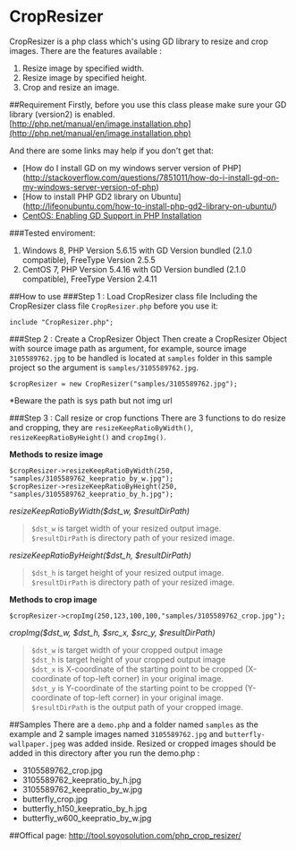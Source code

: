 # CropResizer
CropResizer is a php class which's using GD library to resize and crop images. There are the features available : 

1. Resize image by specified width. 
2. Resize image by specified height.
3. Crop and resize an image. 

##Requirement
Firstly, before you use this class please make sure your GD library (version2) is enabled.<br/>
[http://php.net/manual/en/image.installation.php](http://php.net/manual/en/image.installation.php)

And there are some links may help if you don't get that:
- [How do I install GD on my windows server version of PHP] (http://stackoverflow.com/questions/7851011/how-do-i-install-gd-on-my-windows-server-version-of-php)
- [How to install PHP GD2 library on Ubuntu] (http://lifeonubuntu.com/how-to-install-php-gd2-library-on-ubuntu/)
- [CentOS: Enabling GD Support in PHP Installation](http://stackoverflow.com/questions/9024946/centos-enabling-gd-support-in-php-installation)


###Tested enviroment:
1. Windows 8, PHP Version 5.6.15 with GD Version	bundled (2.1.0 compatible), FreeType Version	2.5.5
2. CentOS 7, PHP Version 5.4.16 with GD Version	bundled (2.1.0 compatible), FreeType Version	2.4.11

##How to use
###Step 1 : Load CropResizer class file 
Including the CropResizer class file `CropResizer.php` before you use it:

```
include "CropResizer.php";
```


###Step 2 : Create a CropResizer Object
Then create a CropResizer Object with source image path as argument, for example, source image `3105589762.jpg` to be handled is located at `samples` folder in this sample project so the argument is `samples/3105589762.jpg`.

```
$cropResizer = new CropResizer("samples/3105589762.jpg");
```
*Beware the path is sys path but not img url

###Step 3 : Call resize or crop functions
There are 3 functions to do resize and cropping, they are `resizeKeepRatioByWidth()`, `resizeKeepRatioByHeight()` and `cropImg()`.

**Methods to resize image**
```
$cropResizer->resizeKeepRatioByWidth(250, "samples/3105589762_keepratio_by_w.jpg");
$cropResizer->resizeKeepRatioByHeight(250, "samples/3105589762_keepratio_by_h.jpg");
```

_resizeKeepRatioByWidth($dst_w, $resultDirPath)_

>`$dst_w` is target width of your resized output image.<br />
>`$resultDirPath` is directory path of your resized image.

_resizeKeepRatioByHeight($dst_h, $resultDirPath)_

>`$dst_h` is target height of your resized output image.<br />
>`$resultDirPath` is directory path of your resized image.

**Methods to crop image**
```
$cropResizer->cropImg(250,123,100,100,"samples/3105589762_crop.jpg");
```

_cropImg($dst_w, $dst_h, $src_x, $src_y, $resultDirPath)_

>`$dst_w` is target width of your cropped output image<br />
>`$dst_h` is target height of your cropped output image<br />
>`$dst_x` is X-coordinate of the starting point to be cropped (X-coordinate of top-left corner) in your original image.<br />
>`$dst_y` is Y-coordinate of the starting point to be cropped (Y-coordinate of top-left corner) in your original image.<br />
>`$resultDirPath` is the output path of your cropped image.<br />

##Samples
There are a `demo.php` and a folder named `samples` as the example and 2 sample images named `3105589762.jpg` and `butterfly-wallpaper.jpeg` was added inside. Resized or cropped images should be added in this directory after you run the demo.php :

- 3105589762_crop.jpg
- 3105589762_keepratio_by_h.jpg
- 3105589762_keepratio_by_w.jpg
- butterfly_crop.jpg
- butterfly_h150_keepratio_by_h.jpg
- butterfly_w600_keepratio_by_w.jpg
 
##Offical page:
http://tool.soyosolution.com/php_crop_resizer/
